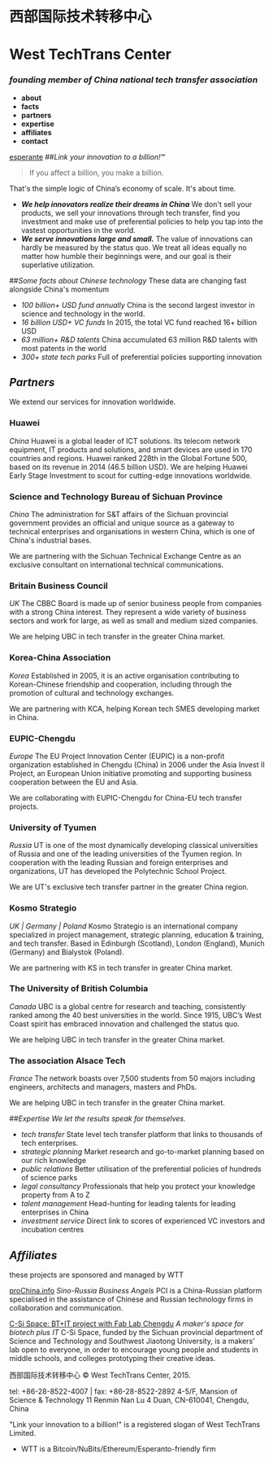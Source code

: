 # 西部国际技术转移中心
# West TechTrans Center
### _founding member of China national tech transfer association_

* **about**
* **facts**
* **partners**
* **expertise**
* **affiliates**
* **contact**

[esperante]()
##_Link your innovation to a billion!℠_
>If you affect a billion, you make a billion.
 
That's the simple logic of China’s economy of scale. It's about time.
* **_We help innovators realize their dreams in China_**
We don't sell your products, we sell your innovations through tech transfer, find you investment and make use of preferential policies to help you tap into the vastest opportunities in the world.
* **_We serve innovations large and small._**
The value of innovations can hardly be measured by the status quo. We treat all ideas equally no matter how humble their beginnings were, and our goal is their superlative utilization.

##_Some facts about Chinese technology_
These data are changing fast alongside China's momentum
* _100 billion+ USD fund annually_
China is the second largest investor in science and technology in the world.
* _16 billion USD+ VC funds_
In 2015, the total VC fund reached 16+ billion USD
* _63 million+ R&D talents_
China accumulated 63 million R&D talents with most patents in the world
* _300+ state tech parks_
Full of preferential policies supporting innovation

## _Partners_
We extend our services for innovation worldwide.

### Huawei
_China_
Huawei is a global leader of ICT solutions. Its telecom network equipment, IT products and solutions, and smart devices are used in 170 countries and regions. Huawei ranked 228th in the Global Fortune 500, based on its revenue in 2014 (46.5 billion USD).
We are helping Huawei Early Stage Investment to scout for cutting-edge innovations worldwide.

### Science and Technology Bureau of Sichuan Province
_China_
The administration for S&T affairs of the Sichuan provincial government provides an official and unique source as a gateway to technical enterprises and organisations in western China, which is one of China's industrial bases.
 
We are partnering with the Sichuan Technical Exchange Centre as an exclusive consultant on international technical communications.

### Britain Business Council
_UK_
The CBBC Board is made up of senior business people from companies with a strong China interest. They represent a wide variety of business sectors and work for large, as well as small and medium sized companies.
 
We are helping UBC in tech transfer in the greater China market.

### Korea-China Association
_Korea_
Established in 2005, it is an active organisation contributing to Korean-Chinese friendship and cooperation, including through the promotion of cultural and technology exchanges.
 
We are partnering with KCA, helping Korean tech SMES developing market in China.

### EUPIC-Chengdu
_Europe_
The EU Project Innovation Center (EUPIC) is a non-profit organization established in Chengdu (China) in 2006 under the Asia Invest II Project, an European Union initiative promoting and supporting business cooperation between the EU and Asia.
 
We are collaborating with EUPIC-Chengdu for China-EU tech transfer projects.

### University of Tyumen
_Russia_
UT is one of the most dynamically developing classical universities of Russia and one of the leading universities of the Tyumen region. In cooperation with the leading Russian and foreign enterprises and organizations, UT has developed the Polytechnic School Project.
 
We are UT's exclusive tech transfer partner in the greater China region.

### Kosmo Strategio
_UK | Germany | Poland_
Kosmo Strategio is an international company specialized in project management, strategic planning, education & training, and tech transfer. Based in Edinburgh (Scotland), London (England), Munich (Germany) and Bialystok (Poland).
 
We are partnering with KS in tech transfer in greater China market.

### The University of British Columbia
_Canada_
UBC is a global centre for research and teaching, consistently ranked among the 40 best universities in the world. Since 1915, UBC’s West Coast spirit has embraced innovation and challenged the status quo.
 
We are helping UBC in tech transfer in the greater China market.

### The association Alsace Tech
_France_
The network boasts over 7,500 students from 50 majors including engineers, architects and managers, masters and PhDs.
 
We are helping UBC in tech transfer in the greater China market.

##_Expertise_
_We let the results speak for themselves._

* _tech transfer_
State level tech transfer platform that links to thousands of tech enterprises.
* _strategic planning_
Market research and go-to-market planning based on our rich knowledge
* _public relations_
Better utilisation of the preferential policies of hundreds of science parks
* _legal consultancy_
Professionals that help you protect your knowledge property from A to Z
* _talent management_
Head-hunting for leading talents for leading enterprises in China
* _investment service_
Direct link to scores of experienced VC investors and incubation centres

## _Affiliates_
these projects are sponsored and managed by WTT

[proChina.info](proChina.info)
_Sino-Russia Business Angels_
PCI is a China-Russian platform specialised in the assistance of Chinese and Russian technology firms in collaboration and communication.

[C-Si Space: BT+IT project with Fab Lab Chengdu](https://www.fablabs.io/labs/fablabchengdu)
_A maker's space for biotech plus IT_
C-Si Space, funded by the Sichuan provincial department of Science and Technology and Southwest Jiaotong University, is a makers' lab open to everyone, in order to encourage young people and students in middle schools, and colleges prototyping their creative ideas.


西部国际技术转移中心
© West TechTrans Center, 2015.
 
tel: +86-28-8522-4007 | fax: +86-28-8522-2892
4-5/F, Mansion of Science & Technology
11 Renmin Nan Lu 4 Duan, CN-610041, Chengdu, China
 
"Link your innovation to a billion!" is a registered slogan of West TechTrans Limited.
 
* WTT is a Bitcoin/NuBits/Ethereum/Esperanto-friendly firm
